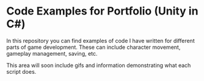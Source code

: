 # Code Examples for Portfolio (Unity in C#)

In this repository you can find examples of code I have written for different parts of game development.
These can include character movement, gameplay management, saving, etc.

This area will soon include gifs and information demonstrating what each script does.

